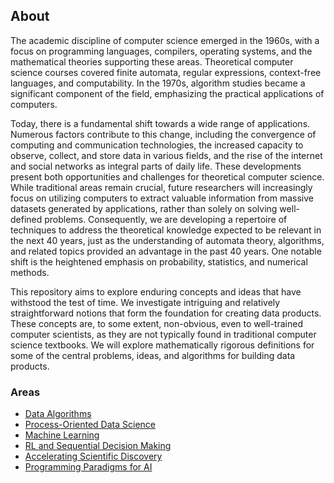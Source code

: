 
## About

The academic discipline of computer science emerged in the 1960s, with a focus on programming languages, compilers, operating systems, and the mathematical theories supporting these areas. Theoretical computer science courses covered finite automata, regular expressions, context-free languages, and computability. In the 1970s, algorithm studies became a significant component of the field, emphasizing the practical applications of computers.

Today, there is a fundamental shift towards a wide range of applications. Numerous factors contribute to this change, including the convergence of computing and communication technologies, the increased capacity to observe, collect, and store data in various fields, and the rise of the internet and social networks as integral parts of daily life. These developments present both opportunities and challenges for theoretical computer science. While traditional areas remain crucial, future researchers will increasingly focus on utilizing computers to extract valuable information from massive datasets generated by applications, rather than solely on solving well-defined problems. Consequently, we are developing a repertoire of techniques to address the theoretical knowledge expected to be relevant in the next 40 years, just as the understanding of automata theory, algorithms, and related topics provided an advantage in the past 40 years. One notable shift is the heightened emphasis on probability, statistics, and numerical methods.

This repository aims to explore enduring concepts and ideas that have withstood the test of time. We investigate intriguing and relatively straightforward notions that form the foundation for creating data products. These concepts are, to some extent, non-obvious, even to well-trained computer scientists, as they are not typically found in traditional computer science textbooks. We will explore mathematically rigorous definitions for some of the central problems, ideas, and algorithms for building data products.


### Areas

- [Data Algorithms]()
- [Process-Oriented Data Science](https://github.com/asjad99/Process_analytics_GYM/blob/master/docs/index.md)
- [Machine Learning](https://github.com/asjad99/Machine-Learning-GYM)
- [RL and Sequential Decision Making](https://github.com/asjad99/Reinforcement-Learning)
- [Accelerating Scientific Discovery]()
- [Programming Paradigms for AI](https://github.com/asjad99/programming-paradigms-)



